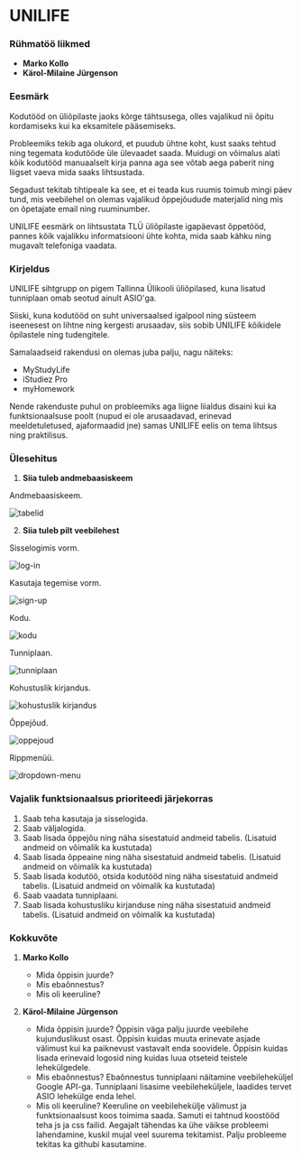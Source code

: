 # UNILIFE



### Rühmatöö liikmed
* **Marko Kollo**
* **Kärol-Milaine Jürgenson**



### Eesmärk

Kodutööd on üliõpilaste jaoks kõrge tähtsusega, olles vajalikud nii õpitu kordamiseks kui ka eksamitele pääsemiseks.

Probleemiks tekib aga olukord, et puudub ühtne koht, kust saaks tehtud ning tegemata kodutööde üle ülevaadet saada. Muidugi on võimalus alati kõik kodutööd manuaalselt kirja panna aga see võtab aega paberit ning liigset vaeva mida saaks lihtsustada. 

Segadust tekitab tihtipeale ka see, et ei teada kus ruumis toimub mingi päev tund, mis veebilehel on olemas vajalikud õppejõudude materjalid ning mis on õpetajate email ning ruuminumber.

UNILIFE eesmärk on lihtsustata TLÜ üliõpilaste igapäevast õppetööd, pannes kõik vajalikku informatsiooni ühte kohta, mida saab kähku ning mugavalt telefoniga vaadata.



### Kirjeldus

UNILIFE sihtgrupp on pigem Tallinna Ülikooli üliõpilased, kuna lisatud tunniplaan omab seotud ainult ASIO'ga.

Siiski, kuna kodutööd on suht universaalsed igalpool ning süsteem iseenesest on lihtne ning kergesti arusaadav, siis sobib UNILIFE kõikidele õpilastele ning tudengitele.

Samalaadseid rakendusi on olemas juba palju, nagu näiteks:
* MyStudyLife
* iStudiez Pro
* myHomework

Nende rakenduste puhul on probleemiks aga liigne liialdus disaini kui ka funktsionaalsuse poolt (nupud ei ole arusaadavad, erinevad meeldetuletused, ajaformaadid jne) samas UNILIFE eelis on tema lihtsus ning praktilisus.



### Ülesehitus

1. **Siia tuleb andmebaasiskeem**

Andmebaasiskeem.

![tabelid](https://cloud.githubusercontent.com/assets/22025387/21693918/6c706a30-d38b-11e6-806d-bbc6441c6844.png)



2. **Siia tuleb pilt veebilehest**

Sisselogimis vorm.
   
![log-in](https://cloud.githubusercontent.com/assets/22025387/21693731/bb4ec6ca-d38a-11e6-995d-4658b9100489.png)

Kasutaja tegemise vorm.

![sign-up](https://cloud.githubusercontent.com/assets/22025387/21693668/74a606c0-d38a-11e6-9f15-a8448a6aa1bb.png)

Kodu.

![kodu](https://cloud.githubusercontent.com/assets/22025387/21693752/cf32bb10-d38a-11e6-95b2-c77b4cce0170.png)

Tunniplaan.

![tunniplaan](https://cloud.githubusercontent.com/assets/22025387/21693818/13202ef2-d38b-11e6-9638-bcd4a370b319.png)

Kohustuslik kirjandus.

![kohustuslik kirjandus](https://cloud.githubusercontent.com/assets/22025387/21693843/31e8e0cc-d38b-11e6-8c02-0675ef1f128c.png)

Õppejõud.

![oppejoud](https://cloud.githubusercontent.com/assets/22025387/21693872/44f579dc-d38b-11e6-9a6a-c4db37b0e2d8.png)

Rippmenüü.

![dropdown-menu](https://cloud.githubusercontent.com/assets/22025387/21693892/53d615c4-d38b-11e6-83dd-8a24ddade5f1.png)




### Vajalik funktsionaalsus prioriteedi järjekorras

1. Saab teha kasutaja ja sisselogida.
2. Saab väljalogida.
3. Saab lisada õppejõu ning näha sisestatuid andmeid tabelis. (Lisatuid andmeid on võimalik ka kustutada)
4. Saab lisada õppeaine ning näha sisestatuid andmeid tabelis. (Lisatuid andmeid on võimalik ka kustutada)
5. Saab lisada kodutöö, otsida kodutööd ning näha sisestatuid andmeid tabelis. (Lisatuid andmeid on võimalik ka kustutada)
6. Saab vaadata tunniplaani.
7. Saab lisada kohustusliku kirjanduse ning näha sisestatuid andmeid tabelis. (Lisatuid andmeid on võimalik ka kustutada)



### Kokkuvõte

1. **Marko Kollo**
    * Mida õppisin juurde?
    * Mis ebaõnnestus?
    * Mis oli keeruline?

2. **Kärol-Milaine Jürgenson**
    * Mida õppisin juurde? Õppisin väga palju juurde veebilehe kujunduslikust osast. Õppisin kuidas muuta erinevate asjade välimust kui ka paiknevust vastavalt enda soovidele. Õppisin kuidas lisada erinevaid logosid ning kuidas luua otseteid teistele lehekülgedele.
    * Mis ebaõnnestus? Ebaõnnestus tunniplaani näitamine veebileheküljel Google API-ga. Tunniplaani lisasime veebileheküljele, laadides tervet ASIO lehekülge enda lehel. 
    * Mis oli keeruline? Keeruline on veebilehekülje välimust ja funktsionaalsust koos toimima saada. Samuti ei tahtnud koostööd teha js ja css failid. Aegajalt tähendas ka ühe väikse probleemi lahendamine, kuskil mujal veel suurema tekitamist. Palju probleeme tekitas ka githubi kasutamine.






